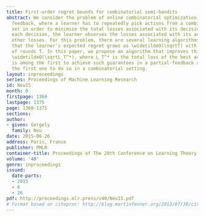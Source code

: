 ```yaml
---
title: First-order regret bounds for combinatorial semi-bandits
abstract: We consider the problem of online combinatorial optimization under semi-bandit
  feedback, where a learner has to repeatedly pick actions from a combinatorial decision
  set in order to minimize the total losses associated with its decisions. After making
  each decision, the learner observes the losses associated with its action, but not
  other losses. For this problem, there are several learning algorithms that guarantee
  that the learner’s expected regret grows as \widetildeO(\sqrtT) with the number
  of rounds T. In this paper, we propose an algorithm that improves this scaling to
  \widetildeO(\sqrtL_T^*), where L_T^* is the total loss of the best action. Our algorithm
  is among the first to achieve such guarantees in a partial-feedback scheme, and
  the first one to do so in a combinatorial setting.
layout: inproceedings
series: Proceedings of Machine Learning Research
id: Neu15
month: 0
firstpage: 1360
lastpage: 1375
page: 1360-1375
sections: 
author:
- given: Gergely
  family: Neu
date: 2015-06-26
address: Paris, France
publisher: PMLR
container-title: Proceedings of The 28th Conference on Learning Theory
volume: '40'
genre: inproceedings
issued:
  date-parts:
  - 2015
  - 6
  - 26
pdf: http://proceedings.mlr.press/v40/Neu15.pdf
# Format based on citeproc: http://blog.martinfenner.org/2013/07/30/citeproc-yaml-for-bibliographies/
---
```

